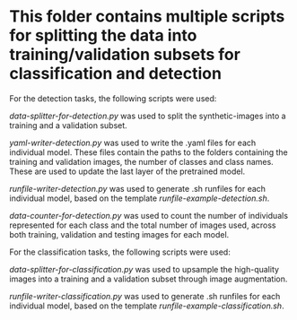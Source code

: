 # This folder contains multiple scripts for splitting the data into training/validation subsets for classification and detection

For the detection tasks, the following scripts were used:

_data-splitter-for-detection.py_ was used to split the synthetic-images into a training and a validation subset.

_yaml-writer-detection.py_ was used to write the .yaml files for each individual model. These files contain the paths to the folders containing the training and validation images, the number of classes and class names. These are used to update the last layer of the pretrained model.

_runfile-writer-detection.py_ was used to generate .sh runfiles for each individual model, based on the template _runfile-example-detection.sh_. 

_data-counter-for-detection.py_ was used to count the number of individuals represented for each class and the total number of images used, across both training, validation and testing images for each model.

For the classification tasks, the following scripts were used:

_data-splitter-for-classification.py_ was used to upsample the high-quality images into a training and a validation subset through image augmentation.

_runfile-writer-classification.py_ was used to generate .sh runfiles for each individual model, based on the template _runfile-example-classification.sh_. 




